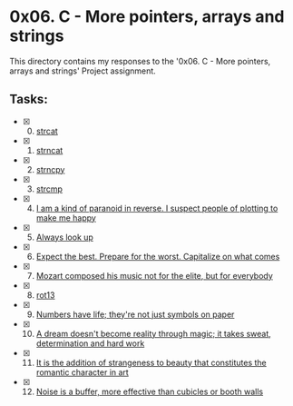 # 0x06. C - More pointers, arrays and strings

This directory contains my responses to the '0x06. C - More pointers, arrays and strings' Project assignment.

## Tasks:
- [x] 0. [strcat](https://github.com/terrymk99/alx-low_level_programming/blob/master/0x06-pointers_arrays_strings/0-strcat.c)
- [x] 1. [strncat](https://github.com/terrymk99/alx-low_level_programming/blob/master/0x06-pointers_arrays_strings/1-strncat.c)
- [x] 2. [strncpy](https://github.com/terrymk99/alx-low_level_programming/blob/master/0x06-pointers_arrays_strings/2-strncpy.c)
- [x] 3. [strcmp](https://github.com/terrymk99/alx-low_level_programming/blob/master/0x06-pointers_arrays_strings/3-strcmp.c)
- [x] 4. [I am a kind of paranoid in reverse. I suspect people of plotting to make me happy](https://github.com/terrymk99/alx-low_level_programming/blob/master/0x06-pointers_arrays_strings/4-rev_array.c)
- [x] 5. [Always look up](https://github.com/terrymk99/alx-low_level_programming/blob/master/0x06-pointers_arrays_strings/5-string_toupper.c)
- [x] 6. [Expect the best. Prepare for the worst. Capitalize on what comes](https://github.com/terrymk99/alx-low_level_programming/blob/master/0x06-pointers_arrays_strings/6-cap_string.c)
- [x] 7. [Mozart composed his music not for the elite, but for everybody](https://github.com/terrymk99/alx-low_level_programming/blob/master/0x06-pointers_arrays_strings/7-leet.c)
- [x] 8. [rot13](https://github.com/terrymk99/alx-low_level_programming/blob/master/0x06-pointers_arrays_strings/100-rot13.c)
- [x] 9. [Numbers have life; they're not just symbols on paper](https://github.com/terrymk99/alx-low_level_programming/blob/master/0x06-pointers_arrays_strings/101-print_number.c)
- [x] 10. [A dream doesn't become reality through magic; it takes sweat, determination and hard work](https://github.com/terrymk99/alx-low_level_programming/blob/master/0x06-pointers_arrays_strings/102-magic.c)
- [x] 11. [It is the addition of strangeness to beauty that constitutes the romantic character in art](https://github.com/terrymk99/alx-low_level_programming/blob/master/0x06-pointers_arrays_strings/103-infinite_add.c)
- [x] 12. [Noise is a buffer, more effective than cubicles or booth walls](https://github.com/terrymk99/alx-low_level_programming/blob/master/0x06-pointers_arrays_strings/104-print_buffer.c)
